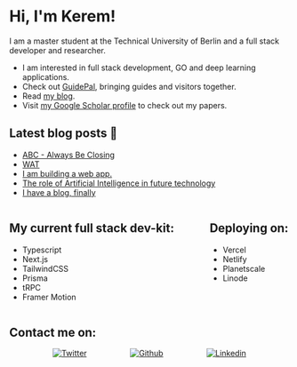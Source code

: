 <h1>Hi, I'm Kerem!</h1>

I am a master student at the Technical University of Berlin and a full stack developer and researcher.

<ul>
    <li>
        I am interested in full stack development, GO and deep learning applications.
    </li>
    <li>
        Check out <a href="https://guide-pal.vercel.app/" target="_blank">GuidePal</a>, bringing guides and visitors together.
    </li>
    <li>
        Read <a href="https://simitandaberliner.netlify.app/" target="_blank">my blog</a>.
    </li>
    <li>
        Visit <a href="https://scholar.google.com/citations?user=T9lO9roAAAAJ" target="_blank">my Google Scholar profile</a> to check out my papers.
    </li>
</ul>

<h2> Latest blog posts 🥨 </h2>

<!-- BLOG-POST-LIST:START -->
- [ABC - Always Be Closing](https://simitandaberliner.netlify.app/blog/ABCalwaysbeclosing/)
- [WAT](https://simitandaberliner.netlify.app/blog/WAT/)
- [I am building a web app.](https://simitandaberliner.netlify.app/blog/iAmBuildingAnApp/)
- [The role of Artificial Intelligence in future technology](https://simitandaberliner.netlify.app/blog/RoleofAIinTutureTechnology/)
- [I have a blog, finally](https://simitandaberliner.netlify.app/blog/ihaveaBlog/)
<!-- BLOG-POST-LIST:END -->

<div style="display: flex;">
<div style="margin-right: 4rem;">
<h2>My current full stack dev-kit:</h2>

<ul>
    <li>
        Typescript
    </li>
    <li>
        Next.js
    </li>
    <li>
        TailwindCSS
    </li>
    <li>
        Prisma
    </li>
    <li>
        tRPC
    </li>
    <li>
        Framer Motion
    </li>
</ul>

</div>

<div>
<h2>Deploying on:</h2>

<ul>
    <li>
        Vercel
    </li>
    <li>
        Netlify
    </li>
    <li>
        Planetscale
    </li>
    <li>
        Linode
    </li>
</ul>
</div>
</div>

<h2 style="margin-bottom: 1rem;">Contact me on:</h2>
<div style="display: flex; justify-content: space-evenly; align-items: center;">
    <a href="https://twitter.com/akakream" target="_blank"><img alt="Twitter" src="https://img.shields.io/badge/Twitter-1DA1F2?style=for-the-badge&logo=twitter&logoColor=white" /></a> 
    <a href="https://github.com/akakream" target="_blank"><img alt="Github" src="https://img.shields.io/badge/GitHub-%2312100E.svg?&style=for-the-badge&logo=Github&logoColor=white" /></a> 
    <a href="https://twitter.com/akakream" target="_blank"><img alt="Linkedin" src="https://img.shields.io/badge/LinkedIn-0077B5?style=for-the-badge&logo=linkedin&logoColor=white" /></a> 
</div>

